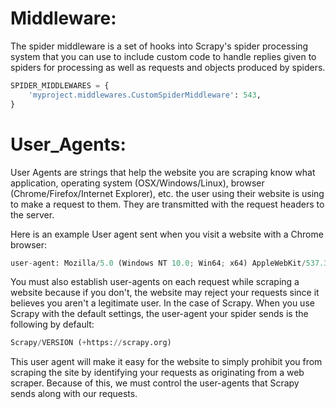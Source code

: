 # Middleware:
The spider middleware is a set of hooks into Scrapy's spider processing system that you can use to include custom code to handle replies given to spiders for processing as well as requests and objects produced by spiders.
```python
SPIDER_MIDDLEWARES = {
    'myproject.middlewares.CustomSpiderMiddleware': 543,
}
```

# User_Agents:
User Agents are strings that help the website you are scraping know what application, operating system (OSX/Windows/Linux), browser (Chrome/Firefox/Internet Explorer), etc. the user using their website is using to make a request to them. They are transmitted with the request headers to the server.

Here is an example User agent sent when you visit a website with a Chrome browser:
```python
user-agent: Mozilla/5.0 (Windows NT 10.0; Win64; x64) AppleWebKit/537.36 (KHTML, like Gecko) Chrome/98.0.4758.82 Safari/537.36
```
You must also establish user-agents on each request while scraping a website because if you don't, the website may reject your requests since it believes you aren't a legitimate user. In the case of Scrapy. When you use Scrapy with the default settings, the user-agent your spider sends is the following by default:
```python
Scrapy/VERSION (+https://scrapy.org)
```
This user agent will make it easy for the website to simply prohibit you from scraping the site by identifying your requests as originating from a web scraper.
Because of this, we must control the user-agents that Scrapy sends along with our requests.
